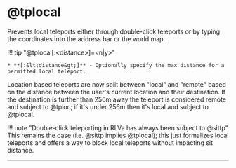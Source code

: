 # @tplocal

Prevents local teleports either through double-click teleports or by typing the coordinates into the address bar or the world map.

!!! tip "@tplocal[:&lt;distance&gt;]=&lt;n|y&gt;"

    * **[:&lt;distance&gt;]** - Optionally specify the max distance for a permitted local teleport.

Location based teleports are now split between "local" and "remote" based on the distance between the user's current location and their destination. If the destination is further than 256m away the teleport is considered remote and subject to @tploc; if it's under 256m then it's local and subject to @tplocal.

!!! note "Double-click teleporting in RLVa has always been subject to @sittp"
    This remains the case (i.e. @sittp implies @tplocal); this just formalizes local teleports and offers a way to block local teleports without impacting sit distance.

---
